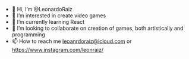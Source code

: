 - 👋 Hi, I’m @LeonardoRaiz
- 👀 I’m interested in create video games
- 🌱 I’m currently learning React
- 💞️ I’m looking to collaborate on creation of games, both artistically and programming
- 📫 How to reach me leoanrdoraiz@icloud.com or https://www.instagram.com/leonraiz/

<!---
LeonardoRaiz/LeonardoRaiz is a ✨ special ✨ repository because its `README.md` (this file) appears on your GitHub profile.
You can click the Preview link to take a look at your changes.
--->
